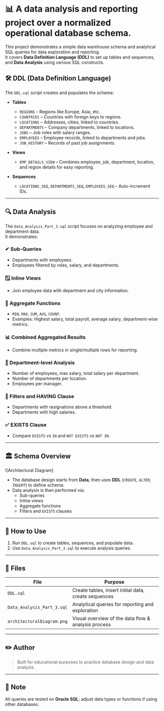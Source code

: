 # 📊 A data analysis and reporting project over a normalized operational database schema.

This project demonstrates a simple data warehouse schema and analytical SQL queries for data exploration and reporting.  
It covers **Data Definition Language (DDL)** to set up tables and sequences, and **Data Analysis** using various SQL constructs.

## 🛠 DDL (Data Definition Language)

The `DDL.sql` script creates and populates the schema:

- **Tables**
  - `REGIONS` – Regions like Europe, Asia, etc.
  - `COUNTRIES` – Countries with foreign keys to regions.
  - `LOCATIONS` – Addresses, cities, linked to countries.
  - `DEPARTMENTS` – Company departments, linked to locations.
  - `JOBS` – Job roles with salary ranges.
  - `EMPLOYEES` – Employee records, linked to departments and jobs.
  - `JOB_HISTORY` – Records of past job assignments.

- **Views**
  - `EMP_DETAILS_VIEW` – Combines employee, job, department, location, and region details for easy reporting.

- **Sequences**
  - `LOCATIONS_SEQ`, `DEPARTMENTS_SEQ`, `EMPLOYEES_SEQ` – Auto-increment IDs.

---

## 🔍 Data Analysis

The `Data_Analysis_Part_3.sql` script focuses on analyzing employee and department data.  
It demonstrates:

### ✔ Sub-Queries
- Departments with employees.
- Employees filtered by roles, salary, and departments.

### 🪟 Inline Views
- Join employee data with department and city information.

### 🧮 Aggregate Functions
- `MIN`, `MAX`, `SUM`, `AVG`, `COUNT`.
- Examples: Highest salary, total payroll, average salary, department-wise metrics.

### 📊 Combined Aggregated Results
- Combine multiple metrics in single/multiple rows for reporting.

### 🏢 Department-level Analysis
- Number of employees, max salary, total salary per department.
- Number of departments per location.
- Employees per manager.

### 🧰 Filters and HAVING Clause
- Departments with resignations above a threshold.
- Departments with high salaries.

### ✅ EXISTS Clause
- Compare `EXISTS` vs `IN` and `NOT EXISTS` vs `NOT IN`.

---

## 🏛️ Schema Overview

![Architectural Diagram]

- The database design starts from **Data**, then uses **DDL** (`CREATE`, `ALTER`, `INSERT`) to define schema.
- Data analysis is then performed via:
  - Sub-queries
  - Inline views
  - Aggregate functions
  - Filters and `EXISTS` clauses

---

## 🚀 How to Use

1. Run `DDL.sql` to create tables, sequences, and populate data.
2. Use `Data_Analysis_Part_3.sql` to execute analysis queries.

---

## 📂 Files

| File                        | Purpose                                              |
| --------------------------- | ---------------------------------------------------- |
| `DDL.sql`                   | Create tables, insert initial data, create sequences |
| `Data_Analysis_Part_3.sql`  | Analytical queries for reporting and exploration     |
| `architecturalDiagram.png`  | Visual overview of the data flow & analysis process  |

---

## ✏️ Author

> Built for educational purposes to practice database design and data analysis.

---

## 📢 Note
All queries are tested on **Oracle SQL**; adjust data types or functions if using other databases.

